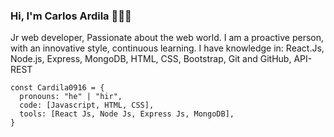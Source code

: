 ### Hi, I'm Carlos Ardila 👋👨‍💻

Jr web developer, Passionate about the web world. I am a proactive person, with an innovative style, continuous learning.
I have knowledge in: React.Js, Node.js, Express, MongoDB, HTML, CSS, Bootstrap, Git and GitHub, API-REST

```jS
const Cardila0916 = {
  pronouns: "he" | "hir",
  code: [Javascript, HTML, CSS],
  tools: [React Js, Node Js, Express Js, MongoDB],
}
```
<!--
**Cardila0916/Cardila0916** is a ✨ _special_ ✨ repository because its `README.md` (this file) appears on your GitHub profile.

Here are some ideas to get you started:

- 🔭 I’m currently working on ...
- 🌱 I’m currently learning ...
- 👯 I’m looking to collaborate on ...
- 🤔 I’m looking for help with ...
- 💬 Ask me about ...
- 📫 How to reach me: ...
- 😄 Pronouns: ...
- ⚡ Fun fact: ...
-->
